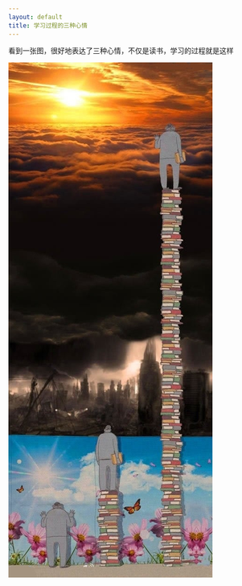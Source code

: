 ```yaml
---
layout: default
title: 学习过程的三种心情
---
```


看到一张图，很好地表达了三种心情，不仅是读书，学习的过程就是这样

![learning](/img/learning.jpg)